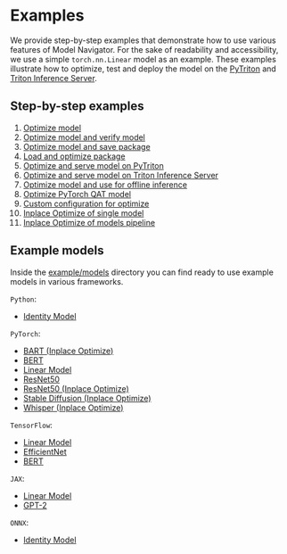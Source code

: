 <!--
Copyright (c) 2021-2023, NVIDIA CORPORATION. All rights reserved.

Licensed under the Apache License, Version 2.0 (the "License");
you may not use this file except in compliance with the License.
You may obtain a copy of the License at

    http://www.apache.org/licenses/LICENSE-2.0

Unless required by applicable law or agreed to in writing, software
distributed under the License is distributed on an "AS IS" BASIS,
WITHOUT WARRANTIES OR CONDITIONS OF ANY KIND, either express or implied.
See the License for the specific language governing permissions and
limitations under the License.
-->

# Examples

We provide step-by-step examples that demonstrate how to use various features of Model Navigator.
For the sake of readability and accessibility, we use a simple `torch.nn.Linear` model as an example.
These examples illustrate how to optimize, test and deploy the model on
the [PyTriton](https://github.com/triton-inference-server/pytriton) and [Triton Inference Server](https://github.com/triton-inference-server/server).


## Step-by-step examples

1. [Optimize model](../examples/01_optimize_torch_linear_model/)
2. [Optimize model and verify model](../examples/02_optimize_and_verify_model/)
3. [Optimize model and save package](../examples/03_optimize_model_and_save_package/)
4. [Load and optimize package](../examples/04_load%E2%80%8E_and_optimize_package%E2%80%8E/)
5. [Optimize and serve model on PyTriton](../examples/05_optimize_and_serve_model_on_pytriton/)
6. [Optimize and serve model on Triton Inference Server](../examples/06_optimize_and_serve_model_on_triton/)
7. [Optimize model and use for offline inference](../examples/07_optimize_model_and_use_for_offline_inference/)
8. [Optimize PyTorch QAT model](../examples/08_optimize_pytorch_hifigan_qat_model/)
9. [Custom configuration for optimize](../examples/09_custom_configurations_for_optimize/)
10. [Inplace Optimize of single model](../examples/15_inplace_resnet)
11. [Inplace Optimize of models pipeline](../examples/16_inplace_stable_diffusion)


## Example models
Inside the [example/models](../examples/models/) directory you can find ready to use example models in various frameworks.

`Python`:
- [Identity Model](../examples/models/python/identity)

`PyTorch`:

- [BART (Inplace Optimize)](../examples/19_inplace_bart)
- [BERT](../examples/models/torch/bert)
- [Linear Model](../examples/models/torch/linear)
- [ResNet50](../examples/models/torch/resnet50)
- [ResNet50 (Inplace Optimize)](../examples/15_inplace_resnet)
- [Stable Diffusion (Inplace Optimize)](../examples/16_inplace_stable_diffusion)
- [Whisper (Inplace Optimize)](../examples/18_inplace_whisper)

`TensorFlow`:

- [Linear Model](../examples/models/tensorflow/linear)
- [EfficientNet](../examples/models/tensorflow/efficientnet)
- [BERT](../examples/models/tensorflow/bert)

`JAX`:

- [Linear Model](../examples/models/jax/linear)
- [GPT-2](../examples/models/jax/gpt2)

`ONNX`:

- [Identity Model](../examples/models/onnx/identity)
